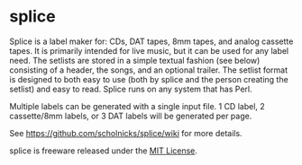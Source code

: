 splice
======

Splice is a label maker for: CDs, DAT tapes, 8mm tapes, and analog cassette tapes. It is primarily intended for live music, but it can be used for any label need.
The setlists are stored in a simple textual fashion (see below) consisting of a header, the songs, and an optional trailer.  The setlist format is designed to both easy to use (both by splice and the person creating the setlist) and easy to read. Splice runs on any system that has Perl.

Multiple labels can be generated with a single input file.  1 CD label, 2 cassette/8mm labels, or 3 DAT labels
will be generated per page.

See https://github.com/scholnicks/splice/wiki for more details.

splice is freeware released under the [MIT License](https://github.com/scholnicks/splice/blob/main/LICENSE).
